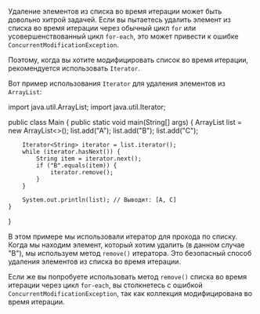 Удаление элементов из списка во время итерации может быть довольно хитрой задачей. Если вы пытаетесь удалить элемент из списка во время итерации через обычный цикл `for` или усовершенствованный цикл `for-each`, это может привести к ошибке `ConcurrentModificationException`. 

Поэтому, когда вы хотите модифицировать список во время итерации, рекомендуется использовать `Iterator`.

Вот пример использования `Iterator` для удаления элементов из `ArrayList`:


import java.util.ArrayList;
import java.util.Iterator;

public class Main {
    public static void main(String[] args) {
        ArrayList<String> list = new ArrayList<>();
        list.add("A");
        list.add("B");
        list.add("C");
        
        Iterator<String> iterator = list.iterator();
        while (iterator.hasNext()) {
            String item = iterator.next();
            if ("B".equals(item)) {
                iterator.remove();
            }
        }
        
        System.out.println(list); // Выводит: [A, C]
    }
}


В этом примере мы использовали итератор для прохода по списку. Когда мы находим элемент, который хотим удалить (в данном случае "B"), мы используем метод `remove()` итератора. Это безопасный способ удаления элементов из списка во время итерации.

Если же вы попробуете использовать метод `remove()` списка во время итерации через цикл `for-each`, вы столкнетесь с ошибкой `ConcurrentModificationException`, так как коллекция модифицирована во время итерации.